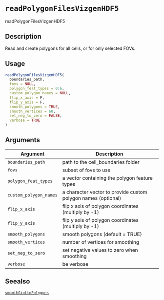 # `readPolygonFilesVizgenHDF5`

readPolygonFilesVizgenHDF5


## Description

Read and create polygons for all cells, or for only selected FOVs.


## Usage

```r
readPolygonFilesVizgenHDF5(
  boundaries_path,
  fovs = NULL,
  polygon_feat_types = 0:6,
  custom_polygon_names = NULL,
  flip_x_axis = F,
  flip_y_axis = F,
  smooth_polygons = TRUE,
  smooth_vertices = 60,
  set_neg_to_zero = FALSE,
  verbose = TRUE
)
```


## Arguments

Argument      |Description
------------- |----------------
`boundaries_path`     |     path to the cell_boundaries folder
`fovs`     |     subset of fovs to use
`polygon_feat_types`     |     a vector containing the polygon feature types
`custom_polygon_names`     |     a character vector to provide custom polygon names (optional)
`flip_x_axis`     |     flip x axis of polygon coordinates (multiply by -1)
`flip_y_axis`     |     flip y axis of polygon coordinates (multiply by -1)
`smooth_polygons`     |     smooth polygons (default = TRUE)
`smooth_vertices`     |     number of vertices for smoothing
`set_neg_to_zero`     |     set negative values to zero when smoothing
`verbose`     |     be verbose


## Seealso

[`smoothGiottoPolygons`](#smoothgiottopolygons)


